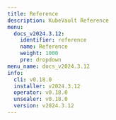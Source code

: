 ```yaml
---
title: Reference
description: KubeVault Reference
menu:
  docs_v2024.3.12:
    identifier: reference
    name: Reference
    weight: 1000
    pre: dropdown
menu_name: docs_v2024.3.12
info:
  cli: v0.18.0
  installer: v2024.3.12
  operator: v0.18.0
  unsealer: v0.18.0
  version: v2024.3.12
---
```



